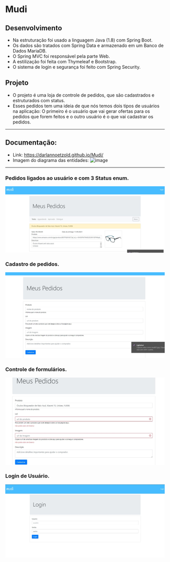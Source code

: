 # Mudi
 
## Desenvolvimento
* Na estruturação foi usado a linguagem Java (1.8) com Spring Boot.
* Os dados são tratados com Spring Data e armazenado em um Banco de Dados MariaDB.
* O Spring MVC foi responsável pela parte Web.
* A estilização foi feita com Thymeleaf e Bootstrap.
* O sistema de login e segurança foi feito com Spring Security.

## Projeto
* O projeto é uma loja de controle de pedidos, que são cadastrados e estruturados com status.
* Esses pedidos tem uma ideia de que nós temos dois tipos de usuários na aplicação: O primeiro é o usuário que vai gerar ofertas para os pedidos que forem feitos e o outro usuário é o que vai cadastrar os pedidos.

---

## Documentação:
* Link: https://darlannoetzold.github.io/Mudi/
* Imagem do diagrama das entidades:
![image](https://user-images.githubusercontent.com/41628589/120195493-3ed18980-c1f5-11eb-88ee-e9418726deaa.png)

---

### Pedidos ligados ao usuário e com 3 Status enum.
<img src="https://github.com/DarlanNoetzold/Mudi/blob/main/mudi01.jpg" />

### Cadastro de pedidos. 
<img src="https://github.com/DarlanNoetzold/Mudi/blob/main/mudi02.jpg" />

### Controle de formulários.
<img src="https://github.com/DarlanNoetzold/Mudi/blob/main/mudi03.jpg" />

### Login de Usuário.
<img src="https://github.com/DarlanNoetzold/Mudi/blob/main/mudi04.jpg" />
